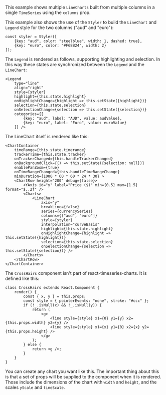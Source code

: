 This example shows multiple `LineCharts` built from multiple columns in a single `TimeSeries`  using the `columns` prop.

This example also shows the use of the `Styler` to build the `LineChart` and `Legend` style for the two columns ("aud" and "euro"):

    const styler = Styler([
        {key: "aud", color: "steelblue", width: 1, dashed: true},
        {key: "euro", color: "#F68B24", width: 2}
    ]);

The `Legend` is rendered as follows, supporting highlighting and selection. In this way these states are synchronized between the `Legend` and the `LineChart`:

    <Legend
        type="line"
        align="right"
        style={styler}
        highlight={this.state.highlight}
        onHighlightChange={highlight => this.setState({highlight})}
        selection={this.state.selection}
        onSelectionChange={selection => this.setState({selection})}
        categories={[
            {key: "aud", label: "AUD", value: audValue},
            {key: "euro", label: "Euro", value: euroValue}
        ]} />

The LineChart itself is rendered like this:

    <ChartContainer
        timeRange={this.state.timerange}
        trackerTime={this.state.tracker}
        onTrackerChanged={this.handleTrackerChanged}
        onBackgroundClick={() => this.setState({selection: null})}
        enablePanZoom={true}
        onTimeRangeChanged={this.handleTimeRangeChange}
        minDuration={1000 * 60 * 60 * 24 * 30} >
        <ChartRow height="200" debug={false}>
            <YAxis id="y" label="Price ($)" min={0.5} max={1.5} format="$,.2f" />
            <Charts>
                <LineChart
                    axis="y"
                    breakLine={false}
                    series={currencySeries}
                    columns={["aud", "euro"]}
                    style={styler}
                    interpolation="curveBasis"
                    highlight={this.state.highlight}
                    onHighlightChange={highlight => this.setState({highlight})}
                    selection={this.state.selection}
                    onSelectionChange={selection => this.setState({selection})} />
            </Charts>
        </ChartRow>
    </ChartContainer>

The `CrossHairs` component isn't part of react-timeseries-charts. It is defined like this:

```
class CrossHairs extends React.Component {
    render() {
        const { x, y } = this.props;
        const style = { pointerEvents: "none", stroke: "#ccc" };
        if (!_.isNull(x) && !_.isNull(y)) {
            return (
                <g>
                    <line style={style} x1={0} y1={y} x2={this.props.width} y2={y} />
                    <line style={style} x1={x} y1={0} x2={x} y2={this.props.height} />
                </g>
            );
        } else {
            return <g />;
        }
    }
}
```

You can create any chart you want like this. The important thing about this is that a set of props will be supplied to the component when it is rendered. Those include the dimensions of the chart with `width` and `height`, and the scales `yScale` and `timeScale`.